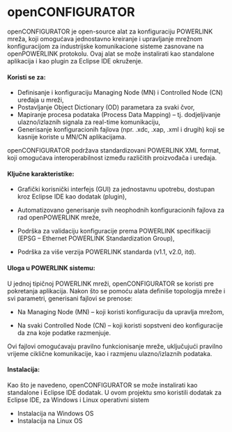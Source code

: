 # openCONFIGURATOR

openCONFIGURATOR je open-source alat za konfiguraciju POWERLINK mreža, koji omogućava jednostavno kreiranje i upravljanje mrežnom konfiguracijom za industrijske komunikacione sisteme zasnovane na openPOWERLINK protokolu. 
Ovaj alat se može instalirati kao standalone aplikacija i kao plugin za Eclipse IDE okruženje. 

#### Koristi se za:

- Definisanje i konfiguraciju Managing Node (MN) i Controlled Node (CN) uređaja u mreži,
- Postavljanje Object Dictionary (OD) parametara za svaki čvor,
- Mapiranje procesa podataka (Process Data Mapping) – tj. dodjeljivanje ulazno/izlaznih signala za real-time komunikaciju,
- Generisanje konfiguracionih fajlova (npr. .xdc, .xap, .xml i drugih) koji se kasnije koriste u MN/CN aplikacijama.

openCONFIGURATOR podržava standardizovani POWERLINK XML format, koji omogućava interoperabilnost između različitih proizvođača i uređaja.

#### Ključne karakteristike:

- Grafički korisnički interfejs (GUI) za jednostavnu upotrebu, dostupan kroz Eclipse IDE kao dodatak (plugin),

- Automatizovano generisanje svih neophodnih konfiguracionih fajlova za rad openPOWERLINK mreže,

- Podrška za validaciju konfiguracije prema POWERLINK specifikaciji (EPSG – Ethernet POWERLINK Standardization Group),

- Podrška za više verzija POWERLINK standarda (v1.1, v2.0, itd).

#### Uloga u POWERLINK sistemu:

U jednoj tipičnoj POWERLINK mreži, openCONFIGURATOR se koristi pre pokretanja aplikacija. Nakon što se pomoću alata definiše topologija mreže i svi parametri, generisani fajlovi se prenose:

- Na Managing Node (MN) – koji koristi konfiguraciju da upravlja mrežom,

- Na svaki Controlled Node (CN) – koji koristi sopstveni deo konfiguracije da zna koje podatke razmenjuje.

Ovi fajlovi omogućavaju pravilno funkcionisanje mreže, uključujući pravilno vrijeme ciklične komunikacije, kao i razmjenu ulazno/izlaznih podataka.

#### Instalacija:

Kao što je navedeno, openCONFIGURATOR se može instalirati kao standalone i Eclipse IDE dodatak. 
U ovom projektu smo koristili dodatak za Eclipse IDE, za Windows i Linux operativni sistem

- Instalacija na Windows OS
- Instalacija na Linux OS
